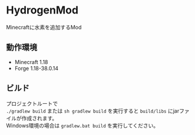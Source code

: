 # HydrogenMod
Minecraftに水素を追加するMod

## 動作環境
* Minecraft 1.18
* Forge 1.18-38.0.14

## ビルド
プロジェクトルートで<br>
`./gradlew build` または `sh gradlew build` を実行すると `build/libs` にjarファイルが作成されます。<br>
Windows環境の場合は `gradlew.bat build` を実行してください。
